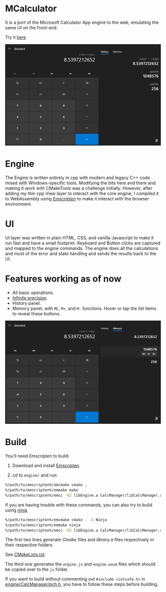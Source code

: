 # MCalculator

It is a port of the Microsoft Calculator App engine to the web, emulating the same UI on the front-end. 

Try it [here](https://mcalc.pages.dev/)

<img alt="demo" src="./engine/docs/Images/calc-history.png" />

# Engine

The Engine is written entirely in cpp with modern and legacy C++ code mixed with Windows-specific tools. Modifying the bits here and there and making it work with CMakeTools was a challenge initially. However, after adding my thin cpp View layer to interact with the core engine, I compiled it to WebAssembly using [Emscripten](https://emscripten.org/) to make it interact with the browser environment.

# UI

UI layer was written in plain HTML, CSS, and vanilla Javascript to make it run fast and have a small footprint. Keyboard and Button clicks are captured and mapped to the engine commands. The engine does all the calculations and most of the error and state handling and sends the results back to the UI.

# Features working as of now
* All basic operations.
* [Infinite precision](https://en.wikipedia.org/wiki/Arbitrary-precision_arithmetic).
* History panel.
* Memory panel, with `MC`, `M+`, and `M-` functions. Hover or tap the list items to reveal these buttons.

![memory-screenshot](./engine/docs/Images/calc-memory.png)

# Build

You'll need _Emscripten_ to build. 

1. Download and install [Emscripten](https://emscripten.org/docs/getting_started/downloads.html#sdk-download-and-install).

2. cd to `engine/` and run:

```bash
%/path/to/emscripten%/emcmake cmake .
%/path/to/emscripten%/emmake make
%/path/to/emscripten%/emcc -02 libEngine.a CalcManager/libCalcManager.a CalcModel/libCalcModel.a  -o engine.js
```

If you are having trouble with these commands, you can also try to build using [ninja](https://ninja-build.org/)

```bash
%/path/to/emscripten%/emcmake cmake . -G Ninja
%/path/to/emscripten%/emmake ninja
%/path/to/emscripten%/emcc -02 libEngine.a CalcManager/libCalcManager.a CalcModel/libCalcModel.a  -o engine.js
```

The first two lines generate _Cmake_ files and _library.a_ files respectively in their respective folders.

See [CMakeLists.txt](./engine/CMakeLists.txt).

The third one generates the `engine.js` and `engine.wasm` files which should be copied over to the `js` folder.

If you want to build without commenting out `#include <intsafe.h>` in [engine/CalcManager/pch.h](./engine/CalcManager/pch.h), you have to follow these steps before building.